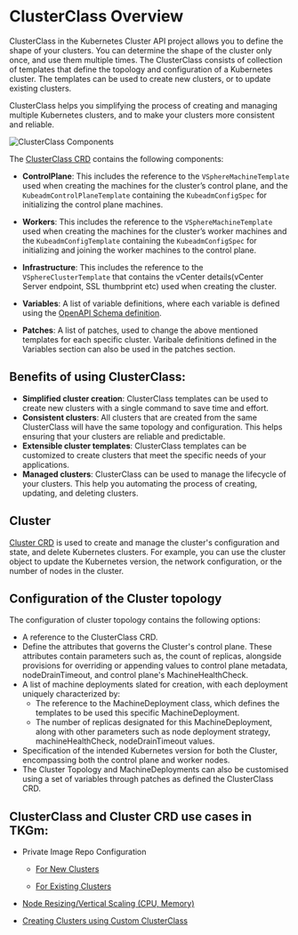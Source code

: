 ﻿# ClusterClass Overview

ClusterClass in the Kubernetes Cluster API project allows you to define the shape of your clusters. You can determine the shape of the cluster only once, and use them  multiple times. The ClusterClass consists of collection of templates that define the topology and configuration of a Kubernetes cluster. The templates can be used to create new clusters, or to update existing clusters. 

ClusterClass helps you simplifying the process of creating and managing multiple Kubernetes clusters, and to make your clusters more consistent and reliable.

![ClusterClass Components](./img/clusterclass/ClusterClass_components.jpg)

The [ClusterClass CRD](https://doc.crds.dev/github.com/kubernetes-sigs/cluster-api/cluster.x-k8s.io/ClusterClass/v1beta1) contains the following components:

- **ControlPlane**: This includes the reference to the `VSphereMachineTemplate` used when creating the machines for the cluster’s control plane, and the `KubeadmControlPlaneTemplate` containing the `KubeadmConfigSpec` for initializing the control plane machines.
- **Workers**: This includes the reference to the `VSphereMachineTemplate` used when creating the machines for the cluster’s worker machines and the `KubeadmConfigTemplate` containing the `KubeadmConfigSpec` for initializing and joining the worker machines to the control plane.
- **Infrastructure**: This includes the reference to the `VSphereClusterTemplate` that contains the vCenter details(vCenter Server endpoint, SSL thumbprint etc) used when creating the cluster.
- **Variables**: A list of variable definitions, where each variable is defined using the [OpenAPI Schema definition](https://github.com/kubernetes/apiextensions-apiserver/blob/master/pkg/apis/apiextensions/types_jsonschema.go).

- **Patches**: A list of patches, used to change the above mentioned templates for each specific cluster. Varibale definitions defined in the Variables section can also be used in the patches section.

## Benefits of using ClusterClass:

- **Simplified cluster creation**: ClusterClass templates can be used to create new clusters with a single command to save time and effort.
- **Consistent clusters**: All clusters that are created from the same ClusterClass will have the same topology and configuration. This helps ensuring that your clusters are reliable and predictable.
- **Extensible cluster templates**: ClusterClass templates can be customized to create clusters that meet the specific needs of your applications.
- **Managed clusters**: ClusterClass can be used to manage the lifecycle of your clusters. This help you automating the process of creating, updating, and deleting clusters.

## Cluster 

[Cluster CRD](https://doc.crds.dev/github.com/kubernetes-sigs/cluster-api/cluster.x-k8s.io/Cluster/v1beta1) is used to create and manage the cluster's configuration and state, and delete Kubernetes clusters. For example, you can use the cluster object to update the Kubernetes version, the network configuration, or the number of nodes in the cluster.


## Configuration of the Cluster topology
The configuration of cluster topology contains the following options:

- A reference to the ClusterClass CRD.
- Define the attributes that governs the Cluster's control plane. These attributes contain parameters such as, the count of replicas, alongside provisions for overriding or appending values to control plane metadata, nodeDrainTimeout, and control plane's MachineHealthCheck.
- A list of machine deployments slated for creation, with each deployment uniquely characterized by:
  - The reference to the MachineDeployment class, which defines the templates to be used this specific MachineDeployment.
  - The number of replicas designated for this MachineDeployment, along with other parameters such as node deployment strategy, machineHealthCheck, nodeDrainTimeout values.
- Specification of the intended Kubernetes version for both the Cluster, encompassing both the control plane and worker nodes.
- The Cluster Topology and MachineDeployments can also be customised using a set of variables through patches as defined the ClusterClass CRD. 


## ClusterClass and Cluster CRD use cases in TKGm:
- Private Image Repo Configuration
  - [For New Clusters](https://docs.vmware.com/en/VMware-Tanzu-Kubernetes-Grid/2.3/using-tkg/workload-clusters-secret.html#custom-ca) 
   
  - [For Existing Clusters](https://docs.vmware.com/en/VMware-Tanzu-Kubernetes-Grid/2.3/using-tkg/workload-clusters-secret.html#add-custom-ca)

- [Node Resizing/Vertical Scaling (CPU, Memory)](https://docs.vmware.com/en/VMware-Tanzu-Kubernetes-Grid/2.3/using-tkg/workload-clusters-scale.html#class-topology)

- [Creating Clusters using Custom ClusterClass](https://docs.vmware.com/en/VMware-Tanzu-Kubernetes-Grid/2.3/using-tkg/workload-clusters-cclass.html)




